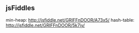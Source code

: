jsFiddles
-----------------------------------------------------

min-heap: 		http://jsfiddle.net/GRIFFnDOOR/A73x5/
hash-table: 	http://jsfiddle.net/GRIFFnDOOR/5k7jy/
